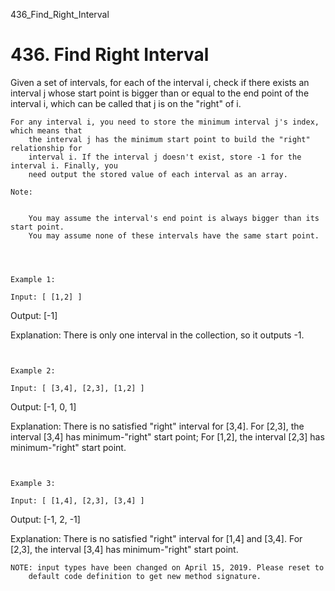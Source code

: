 436_Find_Right_Interval
# 436. Find Right Interval

Given a set of intervals, for each of the interval i, check if there exists an interval j
        whose start point is bigger than or equal to the end point of the interval i, which can be
        called that j is on the "right" of i.

    For any interval i, you need to store the minimum interval j's index, which means that
        the interval j has the minimum start point to build the "right" relationship for
        interval i. If the interval j doesn't exist, store -1 for the interval i. Finally, you
        need output the stored value of each interval as an array.

    Note:

    
        You may assume the interval's end point is always bigger than its start point.
        You may assume none of these intervals have the same start point.
    

     

    Example 1:

    Input: [ [1,2] ]

Output: [-1]

Explanation: There is only one interval in the collection, so it outputs -1.

     

    Example 2:

    Input: [ [3,4], [2,3], [1,2] ]

Output: [-1, 0, 1]

Explanation: There is no satisfied "right" interval for [3,4].
For [2,3], the interval [3,4] has minimum-"right" start point;
For [1,2], the interval [2,3] has minimum-"right" start point.

     

    Example 3:

    Input: [ [1,4], [2,3], [3,4] ]

Output: [-1, 2, -1]

Explanation: There is no satisfied "right" interval for [1,4] and [3,4].
For [2,3], the interval [3,4] has minimum-"right" start point.

    NOTE: input types have been changed on April 15, 2019. Please reset to
        default code definition to get new method signature.